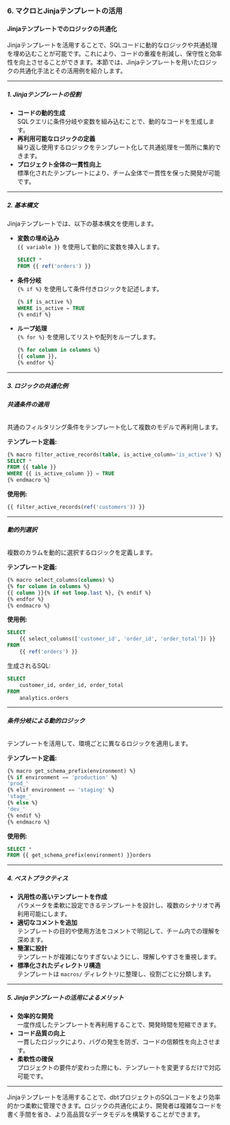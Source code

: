 ### 6. マクロとJinjaテンプレートの活用

#### Jinjaテンプレートでのロジックの共通化

Jinjaテンプレートを活用することで、SQLコードに動的なロジックや共通処理を埋め込むことが可能です。これにより、コードの重複を削減し、保守性と効率性を向上させることができます。本節では、Jinjaテンプレートを用いたロジックの共通化手法とその活用例を紹介します。

---

##### 1. **Jinjaテンプレートの役割**
- **コードの動的生成**  
  SQLクエリに条件分岐や変数を組み込むことで、動的なコードを生成します。
- **再利用可能なロジックの定義**  
  繰り返し使用するロジックをテンプレート化して共通処理を一箇所に集約できます。
- **プロジェクト全体の一貫性向上**  
  標準化されたテンプレートにより、チーム全体で一貫性を保った開発が可能です。

---

##### 2. **基本構文**
Jinjaテンプレートでは、以下の基本構文を使用します。

- **変数の埋め込み**  
  `{{ variable }}` を使用して動的に変数を挿入します。
  ```sql
  SELECT *
  FROM {{ ref('orders') }}
  ```
- **条件分岐**  
  `{% if %}` を使用して条件付きロジックを記述します。
  ```sql
  {% if is_active %}
  WHERE is_active = TRUE
  {% endif %}
  ```
- **ループ処理**  
  `{% for %}` を使用してリストや配列をループします。
  ```sql
  {% for column in columns %}
  {{ column }},
  {% endfor %}
  ```

---

##### 3. **ロジックの共通化例**

###### **共通条件の適用**
共通のフィルタリング条件をテンプレート化して複数のモデルで再利用します。

**テンプレート定義:**
```sql
{% macro filter_active_records(table, is_active_column='is_active') %}
SELECT *
FROM {{ table }}
WHERE {{ is_active_column }} = TRUE
{% endmacro %}
```

**使用例:**
```sql
{{ filter_active_records(ref('customers')) }}
```

---

###### **動的列選択**
複数のカラムを動的に選択するロジックを定義します。

**テンプレート定義:**
```sql
{% macro select_columns(columns) %}
{% for column in columns %}
{{ column }}{% if not loop.last %}, {% endif %}
{% endfor %}
{% endmacro %}
```

**使用例:**
```sql
SELECT
    {{ select_columns(['customer_id', 'order_id', 'order_total']) }}
FROM
    {{ ref('orders') }}
```

生成されるSQL:
```sql
SELECT
    customer_id, order_id, order_total
FROM
    analytics.orders
```

---

###### **条件分岐による動的ロジック**
テンプレートを活用して、環境ごとに異なるロジックを適用します。

**テンプレート定義:**
```sql
{% macro get_schema_prefix(environment) %}
{% if environment == 'production' %}
'prod_'
{% elif environment == 'staging' %}
'stage_'
{% else %}
'dev_'
{% endif %}
{% endmacro %}
```

**使用例:**
```sql
SELECT *
FROM {{ get_schema_prefix(environment) }}orders
```

---

##### 4. **ベストプラクティス**
- **汎用性の高いテンプレートを作成**  
  パラメータを柔軟に設定できるテンプレートを設計し、複数のシナリオで再利用可能にします。
- **適切なコメントを追加**  
  テンプレートの目的や使用方法をコメントで明記して、チーム内での理解を深めます。
- **簡潔に設計**  
  テンプレートが複雑になりすぎないようにし、理解しやすさを重視します。
- **標準化されたディレクトリ構造**  
  テンプレートは `macros/` ディレクトリに整理し、役割ごとに分類します。

---

##### 5. **Jinjaテンプレートの活用によるメリット**
- **効率的な開発**  
  一度作成したテンプレートを再利用することで、開発時間を短縮できます。
- **コード品質の向上**  
  一貫したロジックにより、バグの発生を防ぎ、コードの信頼性を向上させます。
- **柔軟性の確保**  
  プロジェクトの要件が変わった際にも、テンプレートを変更するだけで対応可能です。

---

Jinjaテンプレートを活用することで、dbtプロジェクトのSQLコードをより効率的かつ柔軟に管理できます。ロジックの共通化により、開発者は複雑なコードを書く手間を省き、より高品質なデータモデルを構築することができます。